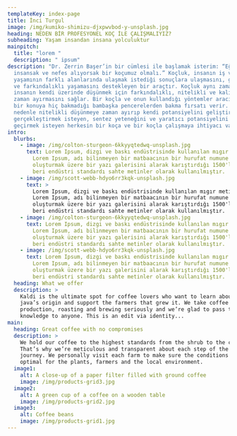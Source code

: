 ```yaml
---
templateKey: index-page
title: İnci Turgul
image: /img/kumiko-shimizu-djxpwvbod-y-unsplash.jpg
heading: NEDEN BİR PROFESYONEL KOÇ İLE ÇALIŞMALIYIZ?
subheading: Yaşam insandan insana yolculuktur
mainpitch:
  title: "lorem "
  description: " ipsum"
description: "Dr. Zerrin Başer’in bir cümlesi ile başlamak isterim: “Eğer
  insansak ve nefes alıyorsak bir koçumuz olmalı.” Koçluk, insanın iş ve özel
  yaşamının farklı alanlarında ulaşmak istediği sonuçlara ulaşmasını, gelişimini
  ve farkındalıklı yaşamasını destekleyen bir araçtır. Koçluk aynı zamanda,
  insanın kendi üzerinde düşünmek için farkındalıklı, nitelikli ve kaliteli
  zaman ayırmasını sağlar. Bir koçla ve onun kullandığı yöntemler aracılığı ile
  bir konuya hiç bakmadığı bambaşka pencerelerden bakma fırsatı verir. Bu
  nedenle nitelikli düşünmeye zaman ayırıp kendi potansiyelini geliştirmek ve
  gerçekleştirmek isteyen, sentez yeteneğini ve yaratıcı potansiyelini harekete
  geçirmek isteyen herkesin bir koça ve bir koçla çalışmaya ihtiyacı vardır."
intro:
  blurbs:
    - image: /img/colton-sturgeon-6kkyyqtedwq-unsplash.jpg
      text: Lorem Ipsum, dizgi ve baskı endüstrisinde kullanılan mıgır metinlerdir.
        Lorem Ipsum, adı bilinmeyen bir matbaacının bir hurufat numune kitabı
        oluşturmak üzere bir yazı galerisini alarak karıştırdığı 1500'lerden
        beri endüstri standardı sahte metinler olarak kullanılmıştır.
    - image: /img/scott-webb-hdyo6rr3kqk-unsplash.jpg
      text: >
        Lorem Ipsum, dizgi ve baskı endüstrisinde kullanılan mıgır metinlerdir.
        Lorem Ipsum, adı bilinmeyen bir matbaacının bir hurufat numune kitabı
        oluşturmak üzere bir yazı galerisini alarak karıştırdığı 1500'lerden
        beri endüstri standardı sahte metinler olarak kullanılmıştır.
    - image: /img/colton-sturgeon-6kkyyqtedwq-unsplash.jpg
      text: Lorem Ipsum, dizgi ve baskı endüstrisinde kullanılan mıgır metinlerdir.
        Lorem Ipsum, adı bilinmeyen bir matbaacının bir hurufat numune kitabı
        oluşturmak üzere bir yazı galerisini alarak karıştırdığı 1500'lerden
        beri endüstri standardı sahte metinler olarak kullanılmıştır.
    - image: /img/scott-webb-hdyo6rr3kqk-unsplash.jpg
      text: Lorem Ipsum, dizgi ve baskı endüstrisinde kullanılan mıgır metinlerdir.
        Lorem Ipsum, adı bilinmeyen bir matbaacının bir hurufat numune kitabı
        oluşturmak üzere bir yazı galerisini alarak karıştırdığı 1500'lerden
        beri endüstri standardı sahte metinler olarak kullanılmıştır.
  heading: What we offer
  description: >
    Kaldi is the ultimate spot for coffee lovers who want to learn about their
    java’s origin and support the farmers that grew it. We take coffee
    production, roasting and brewing seriously and we’re glad to pass that
    knowledge to anyone. This is an edit via identity...
main:
  heading: Great coffee with no compromises
  description: >
    We hold our coffee to the highest standards from the shrub to the cup.
    That’s why we’re meticulous and transparent about each step of the coffee’s
    journey. We personally visit each farm to make sure the conditions are
    optimal for the plants, farmers and the local environment.
  image1:
    alt: A close-up of a paper filter filled with ground coffee
    image: /img/products-grid3.jpg
  image2:
    alt: A green cup of a coffee on a wooden table
    image: /img/products-grid2.jpg
  image3:
    alt: Coffee beans
    image: /img/products-grid1.jpg
---
```

